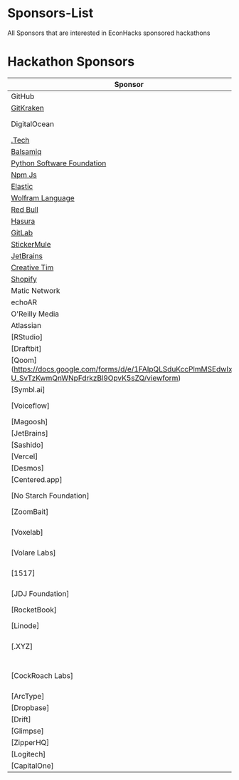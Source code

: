 # Sponsors-List
All Sponsors that are interested in EconHacks sponsored hackathons
# Hackathon Sponsors    
Sponsor|Specification
-------|------
GitHub|(https://airtable.com/shrjNunEV6tC0SXqY) 
[GitKraken](https://www.gitkraken.com/contact)|
DigitalOcean|Mail them the Details to sponsorship@digitalocean.com
[.Tech](https://get.tech/hackathons) | ---
 [Balsamiq](https://balsamiq.com/givingback/sponsorships/apply/)|---
 [Python Software Foundation](https://www.python.org/psf/grants/)|---
 [Npm Js](https://www.surveymonkey.com/r/npmsponsorshiprequests)|---
 [Elastic](https://www.elastic.co/community/meetups/already-hosting-meetup-in-a-box)|---
 [Wolfram Language](https://www.wolfram.com/hackathons/sponsor-request/)|---
 [Red Bull](https://energydrink.redbull.com/contact-sponsorship)| Energy Drinks
 [Hasura](https://hasura.io/community)|---
 [GitLab](https://about.gitlab.com/community/sponsorship/)|---
 [StickerMule](https://www.stickermule.com/support/will-you-sponsor-my-organization)|Stickers
 [JetBrains](https://www.jetbrains.com/community/support/sponsorship_request.html)|Stickers
 [Creative Tim](https://www.creative-tim.com/sponsorships)|---
[Shopify](https://www.shopify.in/sponsorships)|---
Matic Network| Email to connect@matic.network
echoAR | Email to info@echoAR.xyz
O'Reilly Media | EMail to partners@oreilly.com
Atlassian | Email to sponsorship@atlassian.com
[RStudio] | Email to	info@rstudio.com (Ask for cash)
[Draftbit] | Email to nick@draftbit.com
[Qoom] (https://docs.google.com/forms/d/e/1FAIpQLSduKccPlmMSEdwIx8O-U_SvTzKwmQnWNpFdrkzBl9OpvK5sZQ/viewform) | ---
[Symbl.ai] | email to devrelations@symbl.ai 
[Voiceflow] | https://www.voiceflow.com/demo or info@voiceflow.com
[Magoosh] | Email to help@magoosh.com
[JetBrains] | Email to sponsorships@jetbrains.com
[Sashido] | Email to hello@sashido.io
[Vercel] | Email to support@vercel.com
[Desmos] | Email to partnerships@desmos.com
[Centered.app] | Email at info@centered.app
[No Starch Foundation] | https://nostarchfoundation.org/grant-application/
[ZoomBait] | https://zoombait.com/sponsorship/#
[Voxelab] | email at mkt03@voxelab3dp.com [ask if you could get 4 orders of the Voxelab Aquila DIY FDM 3D Printer
[Volare Labs] | https://www.volarelabs.io/
[1517] | https://www.1517fund.com/take-action (Click I'd like to have 1517 participate in our event.)
[JDJ Foundation] | Email at info@jdjfoundation.org
[RocketBook] | hello@getrocketbook.com [ask to get sponsorship for RocketBooks] 
[Linode] | https://www.linode.com/hackathons/
[.XYZ] | reach out at https://gen.xyz/account/submitticket.php [Click Sponsorships] 
[CockRoach Labs] | email at jessica@cockroachlabs.com (Mention how you saw her article about hackathons!) 
[ArcType] | email support@arctype.com
[Dropbase] | email at hello@dropbase.io
[Drift] | email at msloan@drift.com 
[Glimpse] | email at support@joinglimpse.com
[ZipperHQ] | email at hello@zipperHQ.com
[Logitech] | email at collab@logitech.com
[CapitalOne] | email at alli.sherman@capitalone.com

